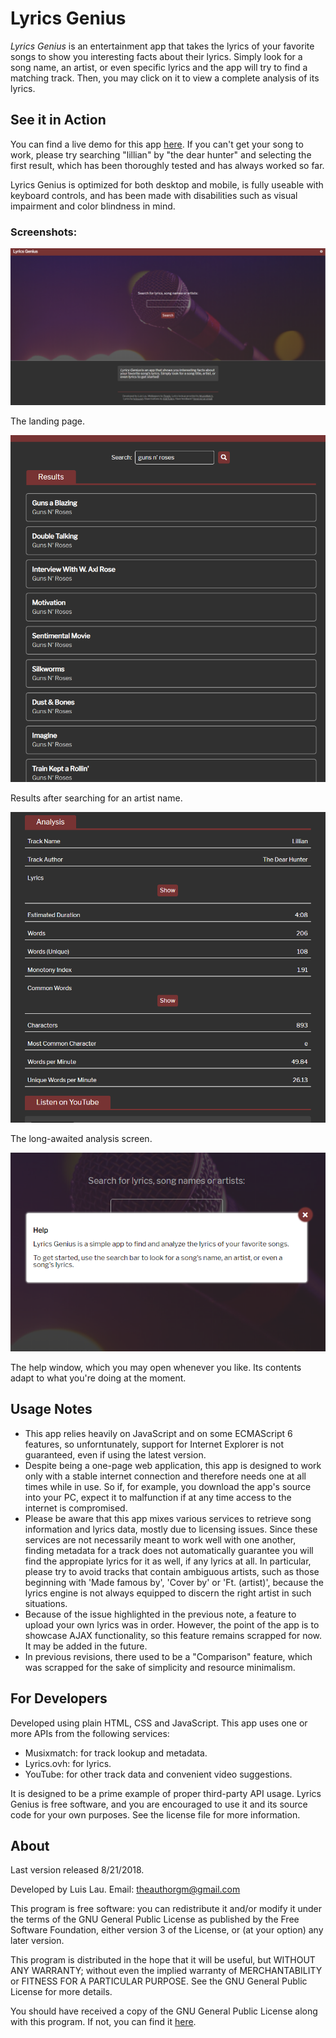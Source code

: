 # Lyrics Genius

*Lyrics Genius* is an entertainment app that takes the lyrics of your favorite songs to show you interesting facts about their lyrics. Simply look for a song name, an artist, or even specific lyrics and the app will try to find a matching track. Then, you may click on it to view a complete analysis of its lyrics.

## See it in Action

You can find a live demo for this app [here](https://theauthorgh.github.io/lyrics-genius/). If you can't get your song to work, please try searching "lillian" by "the dear hunter" and selecting the first result, which has been thoroughly tested and has always worked so far.

Lyrics Genius is optimized for both desktop and mobile, is fully useable with keyboard controls, and has been made with disabilities such as visual impairment and color blindness in mind.

### Screenshots:

![Screenshot of the Landing Page](https://github.com/TheAuthorGH/lyrics-genius/blob/master/screenshots/01.PNG?raw=true)

The landing page.

![Screenshot of the results for a search query](https://github.com/TheAuthorGH/lyrics-genius/blob/master/screenshots/02.PNG?raw=true)

Results after searching for an artist name.

![Screenshot of the analysis screen](https://github.com/TheAuthorGH/lyrics-genius/blob/master/screenshots/03.PNG?raw=true)

The long-awaited analysis screen.

![Screenshot of the help window](https://github.com/TheAuthorGH/lyrics-genius/blob/master/screenshots/04.PNG?raw=true)

The help window, which you may open whenever you like. Its contents adapt to what you're doing at the moment.

## Usage Notes
* This app relies heavily on JavaScript and on some ECMAScript 6 features, so unforntunately, support for Internet Explorer is not guaranteed, even if using the latest version.
* Despite being a one-page web application, this app is designed to work only with a stable internet connection and therefore needs one at all times while in use. So if, for example, you download the app's source into your PC, expect it to malfunction if at any time access to the internet is compromised.
* Please be aware that this app mixes various services to retrieve song information and lyrics data, mostly due to licensing issues. Since these services are not necessarily meant to work well with one another, finding metadata for a track does not automatically guarantee you will find the appropiate lyrics for it as well, if any lyrics at all. In particular, please try to avoid tracks that contain ambiguous artists, such as those beginning with 'Made famous by', 'Cover by' or 'Ft. (artist)', because the lyrics engine is not always equipped to discern the right artist in such situations.
* Because of the issue highlighted in the previous note, a feature to upload your own lyrics was in order. However, the point of the app is to showcase AJAX functionality, so this feature remains scrapped for now. It may be added in the future.
* In previous revisions, there used to be a "Comparison" feature, which was scrapped for the sake of simplicity and resource minimalism.

## For Developers
Developed using plain HTML, CSS and JavaScript. This app uses one or more APIs from the following services:

* Musixmatch: for track lookup and metadata.
* Lyrics.ovh: for lyrics.
* YouTube: for other track data and convenient video suggestions.

It is designed to be a prime example of proper third-party API usage. Lyrics Genius is free software, and you are encouraged to use it and its source code for your own purposes. See the license file for more information.

## About

Last version released 8/21/2018.

Developed by Luis Lau.
Email: theauthorgm@gmail.com

This program is free software: you can redistribute it and/or modify it under the terms of the GNU General Public License as published by the Free Software Foundation, either version 3 of the License, or (at your option) any later version.

This program is distributed in the hope that it will be useful, but WITHOUT ANY WARRANTY; without even the implied warranty of MERCHANTABILITY or FITNESS FOR A PARTICULAR PURPOSE. See the GNU General Public License for more details.

You should have received a copy of the GNU General Public License along with this program. If not, you can find it [here](https://www.gnu.org/licenses/>).
